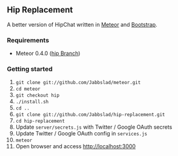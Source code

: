 ## Hip Replacement

A better version of HipChat written in [Meteor](https://github.com/meteor/meteor) and [Bootstrap](http://twitter.github.com/bootstrap/).

### Requirements

* Meteor 0.4.0 ([hip Branch](https://github.com/meteor/meteor/wiki/Getting-started-with-Auth))

### Getting started

1. `git clone git://github.com/Jabbslad/meteor.git`
2. `cd meteor`
3. `git checkout hip`
4. `./install.sh`
5. `cd ..`
6. `git clone git://github.com/Jabbslad/hip-replacement.git`
7. `cd hip-replacement`
8. Update `server/secrets.js` with Twitter / Google OAuth secrets
9. Update Twitter / Google OAuth config in `services.js` 
10. `meteor`
11. Open browser and access [http://localhost:3000]()